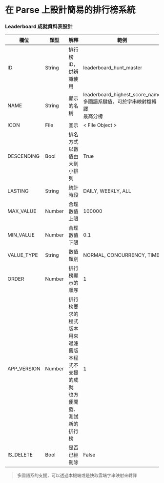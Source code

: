 # 在 Parse 上設計簡易的排行榜系統

### Leaderboard 成就資料表設計

|  欄位 | 類型 | 解釋 | 範例 |
| --- | --- | --- | --- |
| ID |  String | 排行榜 ID，供辨識使用 | leaderboard_hunt_master |
| NAME |  String | 顯示的名稱 | leaderboard_highest_score_name <br> 多國語系鍵值，可於字串映射檔轉譯 <br> 最高分榜 |
| ICON |  File | 圖示 | < File Object > |
| DESCENDING | Bool | 排名方式以數值由大到小排列 | True |
| LASTING | String | 統計時段 | DAILY, WEEKLY, ALL |
| MAX_VALUE | Number | 合理數值上限 | 100000 |
| MIN_VALUE | Number | 合理數值下限 | 0.1 |
| VALUE_TYPE | String | 數值類別 | NORMAL, CONCURRENCY, TIME |
| ORDER |  Number | 排行榜顯示的順序 | 1 |
| APP_VERSION |  Number | 排行榜要求的程式版本 <br> 用來過濾舊版本程式不支援的成就 <br> 也方便開發、測試新的排行榜 | 1 |
| IS_DELETE | Bool | 是否已經刪除 | False |

> 多國語系的支援，可以透過本機端或是快取雲端字串映射來轉譯
